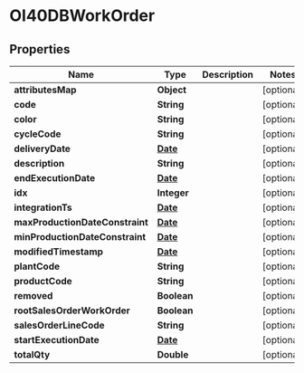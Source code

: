 
# OI40DBWorkOrder

## Properties
Name | Type | Description | Notes
------------ | ------------- | ------------- | -------------
**attributesMap** | **Object** |  |  [optional]
**code** | **String** |  |  [optional]
**color** | **String** |  |  [optional]
**cycleCode** | **String** |  |  [optional]
**deliveryDate** | [**Date**](Date.md) |  |  [optional]
**description** | **String** |  |  [optional]
**endExecutionDate** | [**Date**](Date.md) |  |  [optional]
**idx** | **Integer** |  |  [optional]
**integrationTs** | [**Date**](Date.md) |  |  [optional]
**maxProductionDateConstraint** | [**Date**](Date.md) |  |  [optional]
**minProductionDateConstraint** | [**Date**](Date.md) |  |  [optional]
**modifiedTimestamp** | [**Date**](Date.md) |  |  [optional]
**plantCode** | **String** |  |  [optional]
**productCode** | **String** |  |  [optional]
**removed** | **Boolean** |  |  [optional]
**rootSalesOrderWorkOrder** | **Boolean** |  |  [optional]
**salesOrderLineCode** | **String** |  |  [optional]
**startExecutionDate** | [**Date**](Date.md) |  |  [optional]
**totalQty** | **Double** |  |  [optional]



